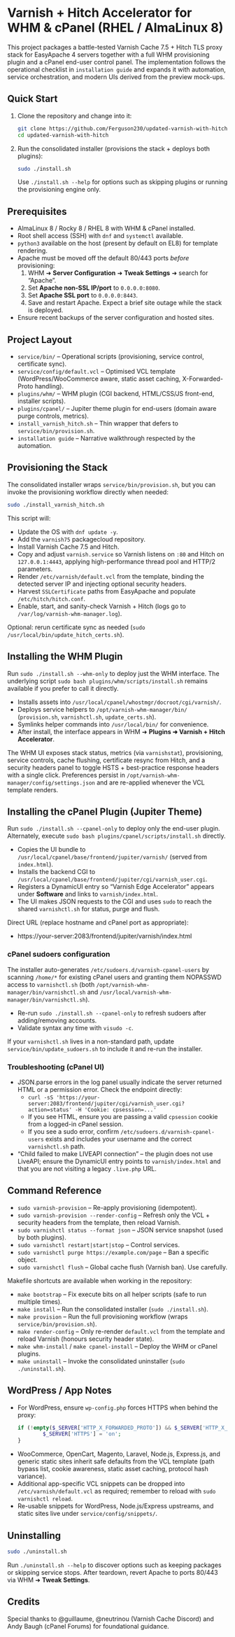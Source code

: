 # Varnish + Hitch Accelerator for WHM & cPanel (RHEL / AlmaLinux 8)

This project packages a battle-tested Varnish Cache 7.5 + Hitch TLS proxy stack for EasyApache 4 servers together with a full WHM provisioning plugin and a cPanel end-user control panel. The implementation follows the operational checklist in `installation guide` and expands it with automation, service orchestration, and modern UIs derived from the preview mock-ups.

## Quick Start

1. Clone the repository and change into it:
    ```bash
    git clone https://github.com/Ferguson230/updated-varnish-with-hitch.git
    cd updated-varnish-with-hitch
    ```
2. Run the consolidated installer (provisions the stack + deploys both plugins):
    ```bash
    sudo ./install.sh
    ```
    Use `./install.sh --help` for options such as skipping plugins or running the provisioning engine only.

## Prerequisites

- AlmaLinux 8 / Rocky 8 / RHEL 8 with WHM & cPanel installed.
- Root shell access (SSH) with `dnf` and `systemctl` available.
- `python3` available on the host (present by default on EL8) for template rendering.
- Apache must be moved off the default 80/443 ports *before* provisioning:
    1. WHM ➜ **Server Configuration** ➜ **Tweak Settings** ➜ search for “Apache”.
    2. Set **Apache non-SSL IP/port** to `0.0.0.0:8080`.
    3. Set **Apache SSL port** to `0.0.0.0:8443`.
    4. Save and restart Apache. Expect a brief site outage while the stack is deployed.
- Ensure recent backups of the server configuration and hosted sites.

## Project Layout

- `service/bin/` – Operational scripts (provisioning, service control, certificate sync).
- `service/config/default.vcl` – Optimised VCL template (WordPress/WooCommerce aware, static asset caching, X-Forwarded-Proto handling).
- `plugins/whm/` – WHM plugin (CGI backend, HTML/CSS/JS front-end, installer scripts).
- `plugins/cpanel/` – Jupiter theme plugin for end-users (domain aware purge controls, metrics).
- `install_varnish_hitch.sh` – Thin wrapper that defers to `service/bin/provision.sh`.
- `installation guide` – Narrative walkthrough respected by the automation.

## Provisioning the Stack

The consolidated installer wraps `service/bin/provision.sh`, but you can invoke the provisioning workflow directly when needed:

```bash
sudo ./install_varnish_hitch.sh
```

This script will:
- Update the OS with `dnf update -y`.
- Add the `varnish75` packagecloud repository.
- Install Varnish Cache 7.5 and Hitch.
- Copy and adjust `varnish.service` so Varnish listens on `:80` and Hitch on `127.0.0.1:4443`, applying high-performance thread pool and HTTP/2 parameters.
- Render `/etc/varnish/default.vcl` from the template, binding the detected server IP and injecting optional security headers.
- Harvest `SSLCertificate` paths from EasyApache and populate `/etc/hitch/hitch.conf`.
- Enable, start, and sanity-check Varnish + Hitch (logs go to `/var/log/varnish-whm-manager.log`).

Optional: rerun certificate sync as needed (`sudo /usr/local/bin/update_hitch_certs.sh`).

## Installing the WHM Plugin

Run `sudo ./install.sh --whm-only` to deploy just the WHM interface. The underlying script `sudo bash plugins/whm/scripts/install.sh` remains available if you prefer to call it directly.

- Installs assets into `/usr/local/cpanel/whostmgr/docroot/cgi/varnish/`.
- Deploys service helpers to `/opt/varnish-whm-manager/bin/` (`provision.sh`, `varnishctl.sh`, `update_certs.sh`).
- Symlinks helper commands into `/usr/local/bin/` for convenience.
- After install, the interface appears in WHM ➜ **Plugins ➜ Varnish + Hitch Accelerator**.

The WHM UI exposes stack status, metrics (via `varnishstat`), provisioning, service controls, cache flushing, certificate resync from Hitch, and a security headers panel to toggle HSTS + best-practice response headers with a single click. Preferences persist in `/opt/varnish-whm-manager/config/settings.json` and are re-applied whenever the VCL template renders.

## Installing the cPanel Plugin (Jupiter Theme)

Run `sudo ./install.sh --cpanel-only` to deploy only the end-user plugin. Alternately, execute `sudo bash plugins/cpanel/scripts/install.sh` directly.

- Copies the UI bundle to `/usr/local/cpanel/base/frontend/jupiter/varnish/` (served from `index.html`).
- Installs the backend CGI to `/usr/local/cpanel/base/frontend/jupiter/cgi/varnish_user.cgi`.
- Registers a DynamicUI entry so “Varnish Edge Accelerator” appears under **Software** and links to `varnish/index.html`.
- The UI makes JSON requests to the CGI and uses `sudo` to reach the shared `varnishctl.sh` for status, purge and flush.

Direct URL (replace hostname and cPanel port as appropriate):

- https://your-server:2083/frontend/jupiter/varnish/index.html

### cPanel sudoers configuration

The installer auto-generates `/etc/sudoers.d/varnish-cpanel-users` by scanning `/home/*` for existing cPanel users and granting them NOPASSWD access to `varnishctl.sh` (both `/opt/varnish-whm-manager/bin/varnishctl.sh` and `/usr/local/varnish-whm-manager/bin/varnishctl.sh`).

- Re-run `sudo ./install.sh --cpanel-only` to refresh sudoers after adding/removing accounts.
- Validate syntax any time with `visudo -c`.

If your `varnishctl.sh` lives in a non-standard path, update `service/bin/update_sudoers.sh` to include it and re-run the installer.

### Troubleshooting (cPanel UI)

- JSON.parse errors in the log panel usually indicate the server returned HTML or a permission error. Check the endpoint directly:
    - `curl -sS 'https://your-server:2083/frontend/jupiter/cgi/varnish_user.cgi?action=status' -H 'Cookie: cpsession=...'`
    - If you see HTML, ensure you are passing a valid `cpsession` cookie from a logged-in cPanel session.
    - If you see a sudo error, confirm `/etc/sudoers.d/varnish-cpanel-users` exists and includes your username and the correct `varnishctl.sh` path.
- “Child failed to make LIVEAPI connection” – the plugin does not use LiveAPI; ensure the DynamicUI entry points to `varnish/index.html` and that you are not visiting a legacy `.live.php` URL.

## Command Reference

- `sudo varnish-provision` – Re-apply provisioning (idempotent).
- `sudo varnish-provision --render-config` – Refresh only the VCL + security headers from the template, then reload Varnish.
- `sudo varnishctl status --format json` – JSON service snapshot (used by both plugins).
- `sudo varnishctl restart|start|stop` – Control services.
- `sudo varnishctl purge https://example.com/page` – Ban a specific object.
- `sudo varnishctl flush` – Global cache flush (Varnish ban). Use carefully.

Makefile shortcuts are available when working in the repository:

- `make bootstrap` – Fix execute bits on all helper scripts (safe to run multiple times).
- `make install` – Run the consolidated installer (`sudo ./install.sh`).
- `make provision` – Run the full provisioning workflow (wraps `service/bin/provision.sh`).
- `make render-config` – Only re-render `default.vcl` from the template and reload Varnish (honours security header state).
- `make whm-install` / `make cpanel-install` – Deploy the WHM or cPanel plugins.
- `make uninstall` – Invoke the consolidated uninstaller (`sudo ./uninstall.sh`).

## WordPress / App Notes

- For WordPress, ensure `wp-config.php` forces HTTPS when behind the proxy:
    ```php
    if (!empty($_SERVER['HTTP_X_FORWARDED_PROTO']) && $_SERVER['HTTP_X_FORWARDED_PROTO'] === 'https') {
            $_SERVER['HTTPS'] = 'on';
    }
    ```
- WooCommerce, OpenCart, Magento, Laravel, Node.js, Express.js, and generic static sites inherit safe defaults from the VCL template (path bypass list, cookie awareness, static asset caching, protocol hash variance).
- Additional app-specific VCL snippets can be dropped into `/etc/varnish/default.vcl` as required; remember to reload with `sudo varnishctl reload`.
- Re-usable snippets for WordPress, Node.js/Express upstreams, and static sites live under `service/config/snippets/`.

## Uninstalling

```bash
sudo ./uninstall.sh
```

Run `./uninstall.sh --help` to discover options such as keeping packages or skipping service stops. After teardown, revert Apache to ports 80/443 via WHM ➜ **Tweak Settings**.

## Credits

Special thanks to @guillaume, @neutrinou (Varnish Cache Discord) and Andy Baugh (cPanel Forums) for foundational guidance.

